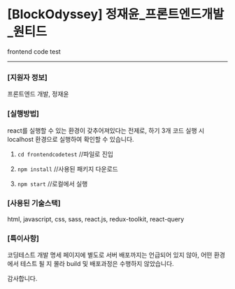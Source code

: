 # [BlockOdyssey] 정재윤_프론트엔드개발_원티드
frontend code test

---

### [지원자 정보]

프론트엔드 개발, 정재윤



### [실행방법]

 react를 실행할 수 있는 환경이 갖추어져있다는 전제로, 하기 3개 코드 실행 시 localhost 환경으로 실행하여 확인할 수 있습니다.
 
1.  `cd frontendcodetest`  //파일로 진입  

1.  `npm install` //사용된 패키지 다운로드 

2. `npm start`  //로컬에서 실행


### [사용된 기술스택]
html, javascript, css, sass, react.js, redux-toolkit, react-query


### [특이사항]

코딩테스트 개발 명세 페이지에 별도로 서버 배포까지는 언급되어 있지 않아, 어떤 환경에서 테스트 될 지 몰라 build 및 배포과정은 수행하지 않았습니다.

감사합니다.
